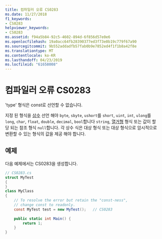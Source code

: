 ```yaml
---
title: 컴파일러 오류 CS0283
ms.date: 11/27/2018
f1_keywords:
- CS0283
helpviewer_keywords:
- CS0283
ms.assetid: f94a5b84-92c5-4602-894d-6f856d57e0e6
ms.openlocfilehash: 19a0acc64fb28390377ed3f73e0b19c779f67a90
ms.sourcegitcommit: 9b552addadfb57fab0b9e7852ed4f1f1b8a42f8e
ms.translationtype: MT
ms.contentlocale: ko-KR
ms.lasthandoff: 04/23/2019
ms.locfileid: "61658008"
---
```

# <a name="compiler-error-cs0283"></a>컴파일러 오류 CS0283
'type' 형식은 const로 선언할 수 없습니다.  
  
지정 된 형식을 [상수](../language-reference/keywords/const.md) 선언 해야 `byte`, `sbyte`, `ushort`를 `short`, `uint`, `int`, `ulong`를 `long`, `char`, `float`, `double`, `decimal`, `bool`합니다 `string`, [열거형](../language-reference/keywords/enum.md) 형식 또는 값이 할당 되는 참조 형식 `null`합니다. 각 상수 식은 대상 형식 또는 대상 형식으로 암시적으로 변환할 수 있는 형식의 값을 제공 해야 합니다.  
  
## <a name="example"></a>예제  
 다음 예제에서는 CS0283을 생성합니다.  
  
```csharp  
// CS0283.cs  
struct MyTest  
{  
}  
class MyClass   
{  
    // To resolve the error but retain the "const-ness",  
    // change const to readonly.  
    const MyTest test = new MyTest();   // CS0283  
  
    public static int Main() {  
        return 1;  
    }  
}  
```
